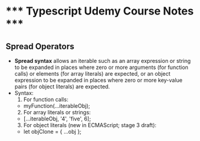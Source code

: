 # *** Typescript Udemy Course Notes *** 

## **Spread Operators**
* **Spread syntax** allows an iterable such as an array expression or string to be expanded in places where zero or more arguments (for function calls) or elements (for array literals) are expected, or an object expression to be expanded in places where zero or more key-value pairs (for object literals) are expected.
* Syntax:
  1. For function calls:
    * myFunction(...iterableObj);
  2. For array literals or strings:
    * [...iterableObj, '4', 'five', 6];
  3. For object literals (new in ECMAScript; stage 3 draft):
    * let objClone = { ...obj };